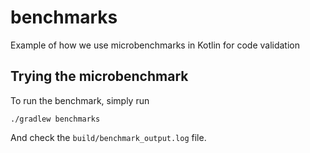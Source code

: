 # benchmarks
Example of how we use microbenchmarks in Kotlin for code validation

## Trying the microbenchmark

To run the benchmark, simply run
```
./gradlew benchmarks
```

And check the `build/benchmark_output.log` file.
